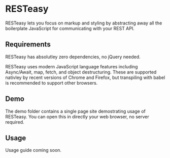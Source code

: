 # RESTeasy
RESTeasy lets you focus on markup and styling by abstracting away all the boilerplate JavaScript for communicating with your REST API.

## Requirements
RESTeasy has absolutley zero dependencies, no jQuery needed.

RESTeasy uses modern JavaScript language features including Async/Await, map, fetch, and object destructuring. These are supported nativley by recent versions of Chrome and Firefox, but transpiling with babel is recommended to support other browsers.

## Demo
The demo folder contains a single page site demostrating usage of RESTeasy. You can open this in directly your web browser, no server required.

## Usage
Usage guide coming soon.
